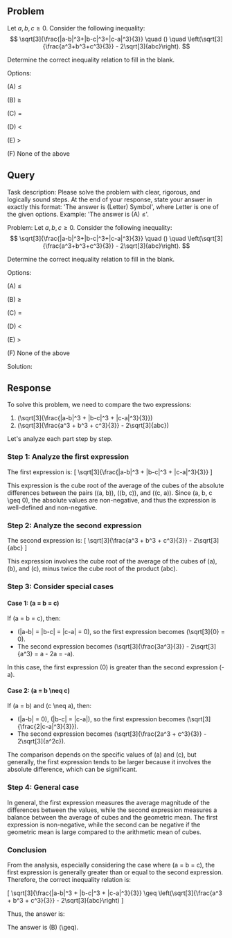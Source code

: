 ## Problem

Let $a, b, c \geq 0$. Consider the following inequality:
$$
\sqrt[3]{\frac{|a-b|^3+|b-c|^3+|c-a|^3}{3}} \quad () \quad \left(\sqrt[3]{\frac{a^3+b^3+c^3}{3}} - 2\sqrt[3]{abc}\right).
$$

Determine the correct inequality relation to fill in the blank.

Options:

(A) $\leq$ 

(B) $\geq$

(C) $=$ 

(D) $<$

(E) $>$

(F) None of the above

## Query

Task description: Please solve the problem with clear, rigorous, and logically sound steps. At the end of your response, state your answer in exactly this format: 'The answer is (Letter) Symbol', where Letter is one of the given options. Example: 'The answer is (A) $\leq$'.

Problem: Let $a, b, c \geq 0$. Consider the following inequality:
$$
\sqrt[3]{\frac{|a-b|^3+|b-c|^3+|c-a|^3}{3}} \quad () \quad \left(\sqrt[3]{\frac{a^3+b^3+c^3}{3}} - 2\sqrt[3]{abc}\right).
$$

Determine the correct inequality relation to fill in the blank.

Options:

(A) $\leq$ 

(B) $\geq$

(C) $=$ 

(D) $<$

(E) $>$

(F) None of the above

Solution:

## Response

To solve this problem, we need to compare the two expressions:

1. \(\sqrt[3]{\frac{|a-b|^3 + |b-c|^3 + |c-a|^3}{3}}\)
2. \(\sqrt[3]{\frac{a^3 + b^3 + c^3}{3}} - 2\sqrt[3]{abc}\)

Let's analyze each part step by step.

### Step 1: Analyze the first expression

The first expression is:
\[
\sqrt[3]{\frac{|a-b|^3 + |b-c|^3 + |c-a|^3}{3}}
\]

This expression is the cube root of the average of the cubes of the absolute differences between the pairs \((a, b)\), \((b, c)\), and \((c, a)\). Since \(a, b, c \geq 0\), the absolute values are non-negative, and thus the expression is well-defined and non-negative.

### Step 2: Analyze the second expression

The second expression is:
\[
\sqrt[3]{\frac{a^3 + b^3 + c^3}{3}} - 2\sqrt[3]{abc}
\]

This expression involves the cube root of the average of the cubes of \(a\), \(b\), and \(c\), minus twice the cube root of the product \(abc\). 

### Step 3: Consider special cases

#### Case 1: \(a = b = c\)

If \(a = b = c\), then:
- \(|a-b| = |b-c| = |c-a| = 0\), so the first expression becomes \(\sqrt[3]{0} = 0\).
- The second expression becomes \(\sqrt[3]{\frac{3a^3}{3}} - 2\sqrt[3]{a^3} = a - 2a = -a\).

In this case, the first expression \(0\) is greater than the second expression \(-a\).

#### Case 2: \(a = b \neq c\)

If \(a = b\) and \(c \neq a\), then:
- \(|a-b| = 0\), \(|b-c| = |c-a|\), so the first expression becomes \(\sqrt[3]{\frac{2|c-a|^3}{3}}\).
- The second expression becomes \(\sqrt[3]{\frac{2a^3 + c^3}{3}} - 2\sqrt[3]{a^2c}\).

The comparison depends on the specific values of \(a\) and \(c\), but generally, the first expression tends to be larger because it involves the absolute difference, which can be significant.

### Step 4: General case

In general, the first expression measures the average magnitude of the differences between the values, while the second expression measures a balance between the average of cubes and the geometric mean. The first expression is non-negative, while the second can be negative if the geometric mean is large compared to the arithmetic mean of cubes.

### Conclusion

From the analysis, especially considering the case where \(a = b = c\), the first expression is generally greater than or equal to the second expression. Therefore, the correct inequality relation is:

\[
\sqrt[3]{\frac{|a-b|^3 + |b-c|^3 + |c-a|^3}{3}} \geq \left(\sqrt[3]{\frac{a^3 + b^3 + c^3}{3}} - 2\sqrt[3]{abc}\right)
\]

Thus, the answer is:

The answer is (B) \(\geq\).